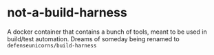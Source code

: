# not-a-build-harness
A docker container that contains a bunch of tools, meant to be used in build/test automation. Dreams of someday being renamed to `defenseunicorns/build-harness`
